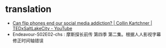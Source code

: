 # translation

- [Can flip phones end our social media addiction? | Collin Kartchner | TEDxSaltLakeCity - YouTube](https://www.youtube.com/watch?v=uMb0wqTqE_4)
- Endeavour-S02E02-chs : 摩斯探长前传 第四季  第二集。根据人人影视字幕修正时间轴错误